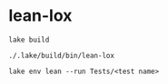 # lean-lox

```
lake build
```

```
./.lake/build/bin/lean-lox
```

```
lake env lean --run Tests/<test name>
```
